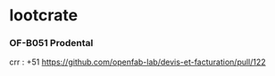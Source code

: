 # lootcrate

### OF-B051 Prodental 
crr : +51
https://github.com/openfab-lab/devis-et-facturation/pull/122

